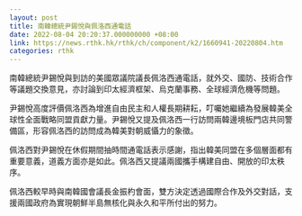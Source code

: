 ```yaml
---
layout: post
title: 南韓總統尹錫悅與佩洛西通電話
date: 2022-08-04 20:20:37.000000000 +08:00
link: https://news.rthk.hk/rthk/ch/component/k2/1660941-20220804.htm
categories: rthk
---
```


南韓總統尹錫悅與到訪的美國眾議院議長佩洛西通電話，就外交、國防、技術合作等議題交換意見，亦討論到印太經濟框架、烏克蘭事務、全球經濟危機等問題。

尹錫悅高度評價佩洛西為增進自由民主和人權長期耕耘，叮囑她繼續為發展韓美全球性全面戰略同盟貢獻力量。尹錫悅又提及佩洛西一行訪問兩韓邊境板門店共同警備區，形容佩洛西的訪問成為韓美對朝威懾力的象徵。

佩洛西對尹錫悅在休假期間抽時間通電話表示感謝，指出韓美同盟在多個層面都有重要意義，道義方面亦是如此。佩洛西又提議兩國攜手構建自由、開放的印太秩序。

佩洛西較早時與南韓國會議長金振杓會面，雙方決定透過國際合作及外交對話，支援兩國政府為實現朝鮮半島無核化與永久和平所付出的努力。
